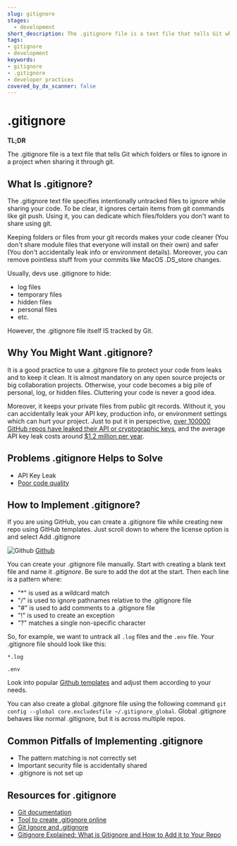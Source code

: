 ```yaml
---
slug: gitignore
stages:
  - development
short_description: The .gitignore file is a text file that tells Git which folders or files to ignore in a project when sharing it through git. It helps to keep your code clean and secure...
tags:
- gitignore
- development
keywords:
- gitignore
- .gitignore
- developer practices
covered_by_dx_scanner: false
---
```


# .gitignore

**TL;DR**

The .gitignore file is a text file that tells Git which folders or files to ignore in a project when sharing it through git.

## What Is .gitignore?

The .gitignore text file specifies intentionally untracked files to ignore while sharing your code. To be clear, it ignores certain items from git commands like git push. Using it, you can dedicate which files/folders you don't want to share using git. 

Keeping folders or files from your git records makes your code cleaner (You don't share module files that everyone will install on their own) and safer (You don't accidentally leak info or environment details). Moreover, you can remove pointless stuff from your commits like MacOS .DS_store
changes.

Usually, devs use .gitignore to hide:

* log files
* temporary files
* hidden files
* personal files
* etc.

However, the .gitignore file itself IS tracked by Git.

## Why You Might Want .gitignore?

It is a good practice to use a .gitgnore file to protect your code from leaks and to keep it clean. It is almost mandatory on any open source projects or big collaboration projects. Otherwise, your code becomes a big pile of personal, log, or hidden files. Cluttering your code is never a good idea.

Moreover, it keeps your private files from public git records. Without it, you can accidentally leak your API key, production info, or environment settings which can hurt your project. Just to put it in perspective, [over  100000 GitHub repos have leaked their API or cryptographic keys](https://www.zdnet.com/article/over-100000-github-repos-have-leaked-api-or-cryptographic-keys/), and the average API key leak costs around [$1.2 million per year](https://securityboulevard.com/2023/01/wallarm-releases-new-end-to-end-solution-to-reduce-risk-and-time-to-remediate-leaked-api-keys-and-secrets/#:~:text=While%20API%20key%20leakage%20incidents%20are%20not%20new%2C,keys%20is%20both%20a%20security%20and%20financial%20imperative).

## Problems .gitignore Helps to Solve

* API Key Leak
* [Poor code quality](/problems/poor-code-quality)

## How to Implement .gitignore?

If you are using GitHub, you can create a .gitignore file while creating new repo using GitHub templates. Just scroll down to where the license option is and select Add .gitignore

![Github](/files/getignore.png)
[Github](https://www.github.com/)

You can create your .gitignore file manually. Start with creating a blank text file and name it *.gitignore*. Be sure to add the dot at the start. Then each line is a pattern where:

- "*" is used as a wildcard match
- "/"  is used to ignore pathnames relative to the .gitignore file
- "#" is used to add comments to a .gitignore file
- "!" is used to create an exception
- "?" matches a single non-specific character

So, for example, we want to untrack all `.log` files and the `.env` file. Your .gitignore file should look like this:

```
*.log

.env
```

Look into popular [Github templates](https://github.com/github/gitignore) and adjust them according to your needs.

You can also create a global .gitgnore file using the following command `git config --global core.excludesfile ~/.gitignore_global`. Global .gitignore behaves like normal .gitignore, but it is across multiple repos.

## Common Pitfalls of Implementing .gitignore

- The pattern matching is not correctly set
- Important security file is accidentally shared
- .gitignore is not set up

## Resources for .gitignore

- [Git documentation](https://git-scm.com/docs/gitignore)
- [Tool to create .gitignore online](https://www.toptal.com/developers/gitignore)
- [Git Ignore and .gitignore](https://www.w3schools.com/git/git_ignore.asp)
- [Gitignore Explained: What is Gitignore and How to Add it to Your Repo](https://www.freecodecamp.org/news/gitignore-what-is-it-and-how-to-add-to-repo/)
